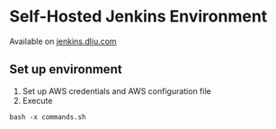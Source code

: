 # Self-Hosted Jenkins Environment

Available on [jenkins.dliu.com](http://jenkins.dliu.com)

## Set up environment

1. Set up AWS credentials and AWS configuration file
1. Execute
```
bash -x commands.sh
```